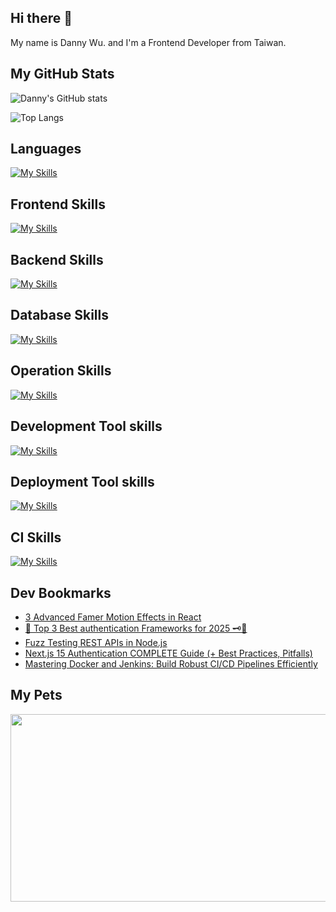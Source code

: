 
## Hi there 👋
My name is Danny Wu. and I'm a Frontend Developer from Taiwan.

## My GitHub Stats
![Danny's GitHub stats](https://github-readme-stats.vercel.app/api?username=danny101201&show_icons=true&count_private=true&theme=react)

![Top Langs](https://github-readme-stats.vercel.app/api/top-langs/?username=danny101201&layout=compact&theme=react)


## Languages
[![My Skills](https://skillicons.dev/icons?i=js,html,css,ts,react,nodejs)](https://skillicons.dev)

## Frontend Skills

[![My Skills](https://skillicons.dev/icons?i=react,materialui,tailwind,sass,bootstrap,redux,vite,nextjs)](https://skillicons.dev)

## Backend Skills

[![My Skills](https://skillicons.dev/icons?i=express,nodejs,graphql,nestjs)](https://skillicons.dev)

## Database Skills

[![My Skills](https://skillicons.dev/icons?i=mongodb,redis,mysql,postgres,prisma)](https://skillicons.dev)

## Operation Skills

[![My Skills](https://skillicons.dev/icons?i=docker,git,githubactions,linux,vim,nginx)](https://skillicons.dev)

## Development Tool skills

[![My Skills](https://skillicons.dev/icons?i=github,git,vscode,webpack)](https://skillicons.dev)

## Deployment Tool skills

[![My Skills](https://skillicons.dev/icons?i=vercel,netlify)](https://skillicons.dev)


## CI Skills

[![My Skills](https://skillicons.dev/icons?i=gitlab)](https://skillicons.dev)


## Dev Bookmarks
<!-- daily.dev BOOKMARKS:START -->
- [3 Advanced Famer Motion Effects in React](https://app.daily.dev/posts/8Pjt8LSQh?utm_source=rss&utm_medium=bookmarks&utm_campaign=NRtczkLiNqtGyKkglwy1k)
- [🔐 Top 3 Best authentication Frameworks for 2025 🗝️🧰](https://app.daily.dev/posts/Gan6KDll7?utm_source=rss&utm_medium=bookmarks&utm_campaign=NRtczkLiNqtGyKkglwy1k)
- [Fuzz Testing REST APIs in Node.js](https://app.daily.dev/posts/LOh6yFl0X?utm_source=rss&utm_medium=bookmarks&utm_campaign=NRtczkLiNqtGyKkglwy1k)
- [Next.js 15 Authentication COMPLETE Guide &lpar;+ Best Practices, Pitfalls&rpar;](https://app.daily.dev/posts/0fIIt4iRD?utm_source=rss&utm_medium=bookmarks&utm_campaign=NRtczkLiNqtGyKkglwy1k)
- [Mastering Docker and Jenkins: Build Robust CI/CD Pipelines Efficiently](https://app.daily.dev/posts/B3kVHiPzE?utm_source=rss&utm_medium=bookmarks&utm_campaign=NRtczkLiNqtGyKkglwy1k)
<!-- daily.dev BOOKMARKS:END -->

## My Pets

<a href="https://github.com/devxb/gitanimals">
<img
  src="https://render.gitanimals.org/farms/Danny101201"
  width="600"
  height="300"
/>
</a>

